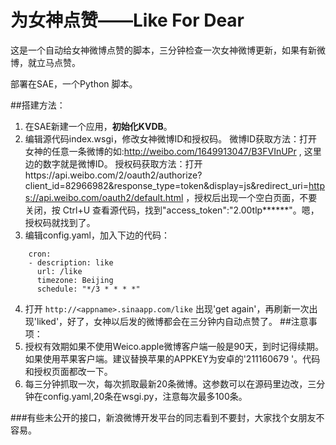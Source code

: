 为女神点赞——Like For Dear
===========
这是一个自动给女神微博点赞的脚本，三分钟检查一次女神微博更新，如果有新微博，就立马点赞。

部署在SAE，一个Python 脚本。

##搭建方法：
1. 在SAE新建一个应用，**初始化KVDB**。
2. 编辑源代码index.wsgi，修改女神微博ID和授权码。
	微博ID获取方法：打开女神的任意一条微博的如:http://weibo.com/1649913047/B3FVInUPr , 这里边的数字就是微博ID。
    授权码获取方法：打开https://api.weibo.com/2/oauth2/authorize?client_id=82966982&response_type=token&display=js&redirect_uri=https://api.weibo.com/oauth2/default.html ，授权后出现一个空白页面，不要关闭，按 Ctrl+U 查看源代码，找到"access_token":"2.00tlp******"。嗯，授权码就找到了。
3. 编辑config.yaml，加入下边的代码：
```
    cron:
    - description: like
      url: /like
      timezone: Beijing
      schedule: "*/3 * * * *"
```
4. 打开 `http://<appname>.sinaapp.com/like` 出现'get again'，再刷新一次出现'liked'，好了，女神以后发的微博都会在三分钟内自动点赞了。
##注意事项：
 1. 授权有效期如果不使用Weico.apple微博客户端一般是90天，到时记得续期。如果使用苹果客户端。建议替换苹果的APPKEY为安卓的'211160679 '。代码和授权页面都改一下。
 2. 每三分钟抓取一次，每次抓取最新20条微博。这参数可以在源码里边改，三分钟在config.yaml,20条在wsgi.py，注意每次最多100条。
 
###有些未公开的接口，新浪微博开发平台的同志看到不要封，大家找个女朋友不容易。


